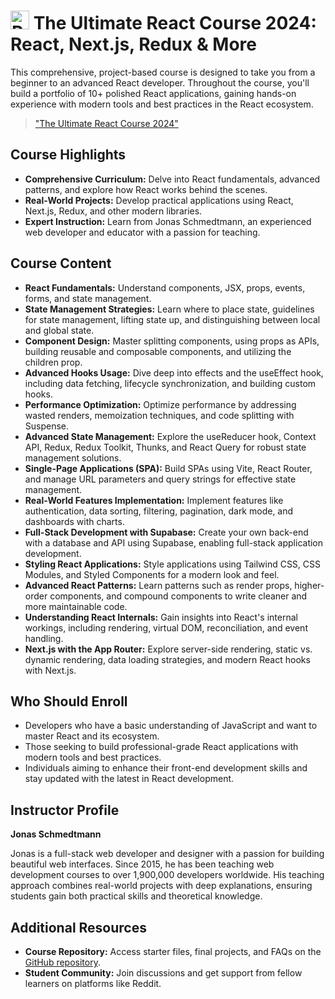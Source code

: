 
# <img src="https://upload.wikimedia.org/wikipedia/commons/a/a7/React-icon.svg" alt="React Logo" width="30" height="30"> The Ultimate React Course 2024: React, Next.js, Redux & More

This comprehensive, project-based course is designed to take you from a beginner to an advanced React developer. Throughout the course, you'll build a portfolio of 10+ polished React applications, gaining hands-on experience with modern tools and best practices in the React ecosystem.

> ["The Ultimate React Course 2024"](https://www.udemy.com/course/the-ultimate-react-course/)

## Course Highlights

- **Comprehensive Curriculum:** Delve into React fundamentals, advanced patterns, and explore how React works behind the scenes.
- **Real-World Projects:** Develop practical applications using React, Next.js, Redux, and other modern libraries.
- **Expert Instruction:** Learn from Jonas Schmedtmann, an experienced web developer and educator with a passion for teaching.

## Course Content

- **React Fundamentals:** Understand components, JSX, props, events, forms, and state management.
- **State Management Strategies:** Learn where to place state, guidelines for state management, lifting state up, and distinguishing between local and global state.
- **Component Design:** Master splitting components, using props as APIs, building reusable and composable components, and utilizing the children prop.
- **Advanced Hooks Usage:** Dive deep into effects and the useEffect hook, including data fetching, lifecycle synchronization, and building custom hooks.
- **Performance Optimization:** Optimize performance by addressing wasted renders, memoization techniques, and code splitting with Suspense.
- **Advanced State Management:** Explore the useReducer hook, Context API, Redux, Redux Toolkit, Thunks, and React Query for robust state management solutions.
- **Single-Page Applications (SPA):** Build SPAs using Vite, React Router, and manage URL parameters and query strings for effective state management.
- **Real-World Features Implementation:** Implement features like authentication, data sorting, filtering, pagination, dark mode, and dashboards with charts.
- **Full-Stack Development with Supabase:** Create your own back-end with a database and API using Supabase, enabling full-stack application development.
- **Styling React Applications:** Style applications using Tailwind CSS, CSS Modules, and Styled Components for a modern look and feel.
- **Advanced React Patterns:** Learn patterns such as render props, higher-order components, and compound components to write cleaner and more maintainable code.
- **Understanding React Internals:** Gain insights into React's internal workings, including rendering, virtual DOM, reconciliation, and event handling.
- **Next.js with the App Router:** Explore server-side rendering, static vs. dynamic rendering, data loading strategies, and modern React hooks with Next.js.

## Who Should Enroll

- Developers who have a basic understanding of JavaScript and want to master React and its ecosystem.
- Those seeking to build professional-grade React applications with modern tools and best practices.
- Individuals aiming to enhance their front-end development skills and stay updated with the latest in React development.

## Instructor Profile

**Jonas Schmedtmann**

Jonas is a full-stack web developer and designer with a passion for building beautiful web interfaces. Since 2015, he has been teaching web development courses to over 1,900,000 developers worldwide. His teaching approach combines real-world projects with deep explanations, ensuring students gain both practical skills and theoretical knowledge.

## Additional Resources

- **Course Repository:** Access starter files, final projects, and FAQs on the [GitHub repository](https://github.com/jonasschmedtmann/ultimate-react-course).
- **Student Community:** Join discussions and get support from fellow learners on platforms like Reddit.
